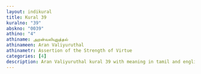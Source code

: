 ```yaml
---
layout: indikural
title: Kural 39
kuralno: "39"
abskno: "0039"
athino: "4"
athiname: அறன்வலியுறுத்தல்
athinameen: Aran Valiyuruthal
athinametr: Assertion of the Strength of Virtue
categories: [4]
description: Aran Valiyuruthal kural 39 with meaning in tamil and english 
---
```


